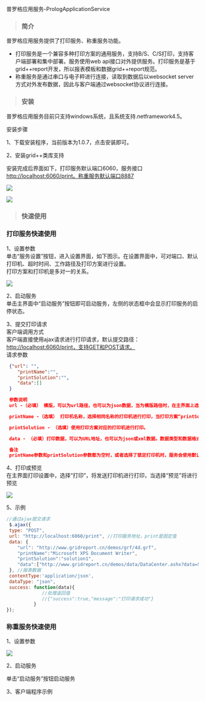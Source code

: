 普罗格应用服务-PrologApplicationService

> ### 简介

普罗格应用服务提供了打印服务、称重服务功能。

* 打印服务是一个兼容多种打印方案的通用服务，支持B/S、C/S打印，支持客户端部署和集中部署。服务使用web api接口对外提供服务。打印服务是基于grid++report开发，所以报表模板和数据grid++report规范。
* 称重服务是通过串口与电子秤进行连接，读取到数据后以websocket server方式对外发布数据，因此与客户端通过websocket协议进行连接。

> ### 安装

普罗格应用服务目前只支持windows系统，且系统支持.netframework4.5。

安装步骤

1、下载安装程序，当前版本为1.0.7，点击安装即可。

2、安装grid++类库支持

安装完成后界面如下，打印服务默认端口6060，服务接口[http://localhost:6060/print。称重服务默认端口8887](http://localhost:6060/print。称重服务默认端口8887)

![](/assets/import8172.png)

![](/assets/import8173.png)

> ### 快速使用

### 打印服务快速使用

1、设置参数  
单击“服务设置”按钮，进入设置界面，如下图示。在设置界面中，可对端口、默认打印机、超时时间、工作路径及打印方案进行设置。  
    打印方案和打印机是多对一的关系。

![](/assets/import8175.png)

2、启动服务  
单击主界面中“启动服务”按钮即可启动服务，左侧的状态框中会显示打印服务的启停状态。

3、提交打印请求  
客户端调用方式  
客户端直接使用ajax请求进行打印请求，默认提交路径：[http://localhost:6060/print，支持GET和POST请求。](http://localhost:6060/print，支持GET和POST请求。)  
请求参数

```json
 {"url": "",
    "printName":"",
    "printSolution":"",
    "data":[]
 }

 参数说明
 url -（必填） 模版，可以为url路径，也可以为json数据，当为模版路径时，在主界面上选择模版类型为“URL”，当为模版json数据时，选择模版类型为“data”

 printName -（选填） 打印机名称，选择相同名称的打印机进行打印，当打印方案“printSolution”参数为空时，参数生效。

 printSolution - （选填）使用打印方案对应的打印机进行打印。

 data - （必填）打印数据，可以为URL地址，也可以为json或xml数据。数据类型和数据格式需要进行对应的设置。

 备注
 printName参数和printSolution参数都为空时，或者选择了锁定打印机时，服务会使用默认打印机打印
```

4、打印或预览  
在主界面打印设置中，选择“打印”，将发送打印机进行打印，当选择“预览”将进行预览

![](/assets/import8178.png)

5、示例

```js
//通过ajax提交请求
 $.ajax({
 type: "POST",
 url: "http://localhost:6060/print", //打印服务地址，print是固定值
 data: {
    "url": "http://www.gridreport.cn/demos/grf/4d.grf",
    "printName":"Microsoft XPS Document Writer",
    "printSolution":"solution1",
    "data":["http://www.gridreport.cn/demos/data/DataCenter.ashx?data=SubReport_4d&city=%E5%A4%A9%E6%B4%A5"]
 }, //报表数据 
 contentType:'application/json',
 dataType: "json",
 success: function(data){
             //处理返回值
             //{"success":true,"message":"打印请求成功"}
          }
});
```

### 称重服务快速使用

1、设置参数

![](/assets/import8173.png)

2、启动服务

单击“启动服务”按钮启动服务

3、客户端程序示例



